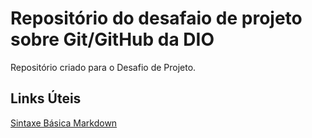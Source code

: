 # Repositório do desafaio de projeto sobre Git/GitHub da DIO
Repositório criado para o Desafio de Projeto. 

## Links Úteis
[Sintaxe Básica Markdown](https://www.markdownguide.org/baisc-syntax/) 
